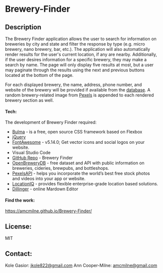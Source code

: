 # Brewery-Finder

## Description

The Brewery Finder application allows the user to search for information on breweries by city and state and filter the response by type (e.g. micro brewery, nano brewery, bar, etc.). The application will also automatically render results for the user's current location, if any are nearby. Additionally, if the user desires information for a specific brewery, they may make a search by name. The page will only display five results at most, but a user may paginate through the results using the next and previous buttons located at the bottom of the page.

For each displayed brewery, the name, address, phone number, and website of the brewery will be provided if available from the [database](https://www.openbrewerydb.org/). A random brewery-related image from [Pexels](https://www.pexels.com/api/) is appended to each rendered brewery section as well.

#### Tech:

The development of Brewery Finder required:

- [Bulma] - is a free, open source CSS framework based on Flexbox
- [jQuery]
- [FontAwesome] - v5.14.0; Get vector icons and social logos on your website.
- Visual Studio Code
- [GitHub Repo] - Brewery Finder
- [OpenBreweryDB] - free dataset and API with public information on breweries, cideries, brewpubs, and bottleshops.
- [PexelsAPI] - helps you incorporate the world’s best free stock photos and videos into your app or website.
- [LocationIQ] - provides flexible enterprise-grade location based solutions.
- [Dillinger] - online Mardown Editor

#### Find the work:

https://amcmilne.github.io/Brewery-Finder/

## License:

MIT

[jquery]: http://jquery.com
[bulma]: https://bulma.io/
[fontawesome]: https://fontawesome.com/
[github repo]: https://amcmilne.github.io/Brewery-Finder/
[openbrewerydb]: https://www.openbrewerydb.org/
[pexelsapi]: https://www.pexels.com/api/
[locationiq]: https://locationiq.com/
[dillinger]: https://dillinger.io/

## Contact:
Kole Gasior: jkole822@gmail.com
Ann Cooper-Milne: amcmilne@gmail.com
